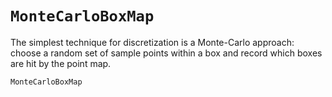 # `MonteCarloBoxMap`

The simplest technique for discretization is a Monte-Carlo approach: choose a random set of sample points within a box and record which boxes are hit by the point map. 

```@docs
MonteCarloBoxMap
```
